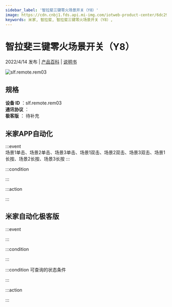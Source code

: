 ```yaml
---
sidebar_label: '智拉斐三键零火场景开关（Y8）'
image: https://cdn.cnbj1.fds.api.mi-img.com/iotweb-product-center/6dc2986b5deaacc4aca869fb30cf2d3f_1642903002920.png?GalaxyAccessKeyId=AKVGLQWBOVIRQ3XLEW&Expires=9223372036854775807&Signature=C/aKLL7GpQvV+BuTFDqJvA8bQ2s=
keywords: 米家, 智拉斐, 智拉斐三键零火场景开关（Y8）, 
---
```

# 智拉斐三键零火场景开关（Y8）

2022/4/14 发布 | [产品百科](https://home.mi.com/webapp/content/baike/product/index.html?model=slf.remote.rem03/) | [说明书](https://home.mi.com/views/introduction.html?model=slf.remote.rem03&region=cn)

![slf.remote.rem03](https://cdn.cnbj1.fds.api.mi-img.com/iotweb-product-center/6dc2986b5deaacc4aca869fb30cf2d3f_1642903002920.png?GalaxyAccessKeyId=AKVGLQWBOVIRQ3XLEW&Expires=9223372036854775807&Signature=C/aKLL7GpQvV+BuTFDqJvA8bQ2s=)

## 规格  
> 
**设备 ID** ：slf.remote.rem03  
**通讯协议** ：  
**极客版**  ： 待补充 


## 米家APP自动化  

:::event  
场景1单击、场景2单击、场景3单击、场景1双击、场景2双击、场景3双击、场景1长按、场景2长按、场景3长按
:::

:::condition  

:::

:::action   

:::

## 米家自动化极客版  

:::event  

:::

:::condition  

:::

:::condition 可查询的状态条件  

:::

:::action  

:::

        

